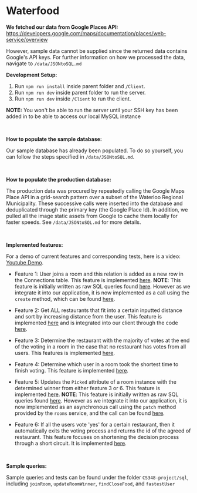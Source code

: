 # Waterfood

**We fetched our data from Google Places API:**
<https://developers.google.com/maps/documentation/places/web-service/overview>

However, sample data cannot be supplied since the returned data contains Google's API keys. For further information on how we processed the data, navigate to `/data/JSONtoSQL.md`

**Development Setup:**

1. Run `npm run install` inside parent folder and `/Client`.
2. Run `npm run dev` inside parent folder to run the server.
3. Run `npm run dev` inside `/Client` to run the client.

**NOTE:** You won't be able to run the server until your SSH key has been added in to be able to access our local MySQL instance

<br/>

**How to populate the sample database:**

Our sample database has already been populated. To do so yourself, you can follow the steps specified in `/data/JSONtoSQL.md`.

<br/>

**How to populate the production database:**

The production data was procured by repeatedly calling the Google Maps Place API in a grid-search pattern over a subset of the Waterloo Regional Municipality. These successive calls were inserted into the database and deduplicated through the primary key (the Google Place Id). In addition, we pulled all the image static assets from Google to cache them locally for faster speeds. See `/data/JSONtoSQL.md` for more details.

<br />

**Implemented features:**

For a demo of current features and corresponding tests, here is a video: [Youtube Demo](https://youtu.be/hYvPZ2dyOQY). 

* Feature 1: User joins a room and this relation is added as a new row in the Connections table. This feature is implemented [here](./src/services/connections/connections.class.ts). 
**NOTE**: This feature is initially written as raw SQL queries found [here](./sql/SampleQueries/joinRoom/joinRoom.sql). However as we integrate it into our application, it is now implemented as a call using the `create` method, which can be found [here](./client/src/routes/room.$roomid.lazy.tsx).

* Feature 2: Get ALL restaurants that fit into a certain inputted distance and sort by increasing distance from the user. This feature is implemented [here](./src/services/close-food/close-food.class.ts) and is integrated into our client through the code [here](./client/src/routes/swipe.$roomId.lazy.tsx). 

* Feature 3: Determine the restaurant with the majority of votes at the end of the voting in a room in the case that no restaurant has votes from all users. This features is implemented [here](./src/hooks/pick-winner-food.ts).

* Feature 4: Determine which user in a room took the shortest time to finish voting. This feature is implemented [here](./src/services/scoresheet/scoresheet.class.ts).

* Feature 5: Updates the `Picked` attribute of a room instance with the determined winner from either feature 3 or 6. This feature is implemented [here](./src/services/scoresheet/scoresheet.class.ts).
**NOTE**: This feature is initially written as raw SQL queries found [here](./sql/SampleQueries/updateRoomWinner/updateRoomWinner.sql). However as we integrate it into our application, it is now implemented as an asynchronous call using the `patch` method provided by the `rooms` service, and the call can be found [here](./src/hooks/pick-winner-food.ts). 

* Feature 6: If all the users vote 'yes' for a certain restaurant, then it automatically exits the voting process and returns the id of the agreed of restaurant. This feature focuses on shortening the decision process through a short circuit. It is implemented [here](./src/services/scoresheet/scoresheet.class.ts).

<br />

**Sample queries:** 

Sample queries and tests can be found under the folder `CS348-project/sql`, including `joinRoom`, `updateRoomWinner`, `findCloseFood`, and `fastestUser`
